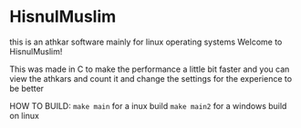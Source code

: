 # HisnulMuslim
this is an athkar software mainly for linux operating systems 
Welcome to HisnulMuslim!

This was made in C to make the performance a little bit faster
and you can view the athkars and count it and change the settings for the experience to be better



HOW TO BUILD:
  `make main` for a inux build
  `make main2` for a windows build on linux

